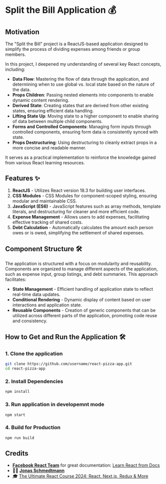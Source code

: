 # Split the Bill Application 💰

## Motivation

The "Split the Bill" project is a ReactJS-based application designed to simplify the process of dividing expenses among friends or group members.

In this project, I deepened my understanding of several key React concepts, including:

- **Data Flow**: Mastering the flow of data through the application, and determining when to use global vs. local state based on the nature of the data.
- **Props Children**: Passing nested elements into components to enable dynamic content rendering.
- **Derived State**: Creating states that are derived from other existing states, ensuring efficient data handling.
- **Lifting State Up**: Moving state to a higher component to enable sharing of data between multiple child components.
- **Forms and Controlled Components**: Managing form inputs through controlled components, ensuring form data is consistently synced with state.
- **Props Destructuring**: Using destructuring to cleanly extract props in a more concise and readable manner.

It serves as a practical implementation to reinforce the knowledge gained from various React learning resources.

## Features ✨

1. **ReactJS** - Utilizes React version 18.3 for building user interfaces.
2. **CSS Modules** - CSS Modules for component-scoped styling, ensuring modular and maintainable CSS.
3. **JavaScript (ES6)** - JavaScript features such as array methods, template literals, and destructuring for cleaner and more efficient code.
4. **Expense Management** - Allows users to add expenses, facilitating effective tracking of shared costs.
5. **Debt Calculation** - Automatically calculates the amount each person owes or is owed, simplifying the settlement of shared expenses.

## Component Structure 🛠️

The application is structured with a focus on modularity and reusability. Components are organized to manage different aspects of the application, such as expense input, group listings, and debt summaries. This approach facilitates:

- **State Management** - Efficient handling of application state to reflect real-time data updates.
- **Conditional Rendering** - Dynamic display of content based on user interactions and application state.
- **Reusable Components** - Creation of generic components that can be utilized across different parts of the application, promoting code reuse and consistency.

## How to Get and Run the Application 🛠️

### 1. Clone the application

```bash
git clone https://github.com/username/react-pizza-app.git
cd react-pizza-app
```

### 2. Install Dependencies

```bash
npm install
```

### 3. Run application in developemnt mode

```bash
npm start
```

### 4. Build for Production

```bash
npm run build
```

## Credits

- [**Facebook React Team**](https://github.com/facebook/react) for great documentation: [Learn React from Docs](https://react.dev/learn)
- 🧑‍🏫 [**Jonas Schmedtmann**](https://github.com/jonasschmedtmann)
- 🎓 [The Ultimate React Course 2024: React, Next.js, Redux & More](https://www.udemy.com/course/the-ultimate-react-course/)
